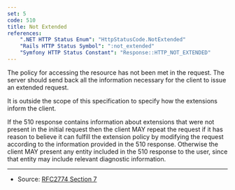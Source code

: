 ```yaml
---
set: 5
code: 510
title: Not Extended
references:
    ".NET HTTP Status Enum": "HttpStatusCode.NotExtended"
    "Rails HTTP Status Symbol": ":not_extended"
    "Symfony HTTP Status Constant": "Response::HTTP_NOT_EXTENDED"
---
```


The policy for accessing the resource has not been met in the request. The server should send back all the information necessary for the client to issue an extended request.

It is outside the scope of this specification to specify how the extensions inform the client.

If the 510 response contains information about extensions that were not present in the initial request then the client MAY repeat the request if it has reason to believe it can fulfill the extension policy by modifying the request according to the information provided in the 510 response. Otherwise the client MAY present any entity included in the 510 response to the user, since that entity may include relevant diagnostic information.

---

* Source: [RFC2774 Section 7][1]

[1]: <http://tools.ietf.org/html/rfc2774#section-7>
